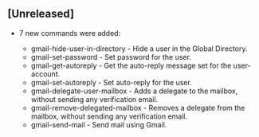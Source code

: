 ## [Unreleased]
- 7 new commands were added:

  - gmail-hide-user-in-directory - Hide a user in the Global Directory.
  - gmail-set-password - Set password for the user.
  - gmail-get-autoreply - Get the auto-reply message set for the user-account.
  - gmail-set-autoreply - Set auto-reply for the user.
  - gmail-delegate-user-mailbox - Adds a delegate to the mailbox, without sending any verification email.
  - gmail-remove-delegated-mailbox - Removes a delegate from the mailbox, without sending any verification email.
  - gmail-send-mail - Send mail using Gmail.

